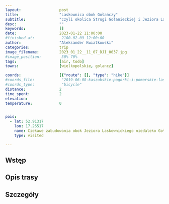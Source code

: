 ```yaml
---
layout:                 post
title:                  "Laskownica obok Gołańczy"
subtitle:               "czyli okolica Strugi Gołanieckiej i Jeziora Laskownickiego"
desc:                   ""
keywords:               []
date:                   2023-01-22 11:00:00
#finished_at:            2100-02-09 12:00:00
author:                 "Aleksander Kwiatkowski"
categories:             trip
image_filename:         2023_01_22__11_07_DJI_0037.jpg
#image_position:         50% 70%
tags:                   [air, todo]
towns:                  [wielkopolskie, golancz]

coords:                 [{"route": [], "type": "hike"}]
#coords_file:            "2019-06-08-kaszubskie-pagorki-i-pomorskie-lasy.json"
#coords_type:            "bicycle"
distance:               2
time_spent:             2
elevation:              
temperature:            0


pois:
  - lat: 52.91317
    lon: 17.26517
    name: Ciekawe zabudowania obok Jeziora Laskownickiego niedaleko Gołańczy
    type: visited

---
```



## Wstęp

## Opis trasy

## Szczegóły
